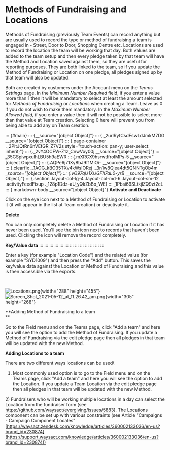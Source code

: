 # Methods of Fundraising and Locations

Methods of Fundraising (previously Team Events) can record anything but
are usually used to record the type or method of fundraising a team is
engaged in - Street, Door to Door, Shopping Centre etc. Locations are
used to record the location the team will be working that day. Both
values are added to the team setup and then every pledge taken by that
team will have the Method and Location saved against them, so they are
useful for reporting purposes. They are both linked to the team, so if
you update the Method of Fundraising or Location on one pledge, all
pledges signed up by that team will also be updated.

Both are created by customers under the Account menu on the *Teams
Settings* page. In the *Minimum Number Required* field, if you enter a
value more than 1 then it will be mandatory to select at least the
amount selected for *Methods of Fundraising* or *Locations* when
creating a Team. Leave as 0 if you do not wish to make them mandatory.
In the *Maximum Number Allowed field*, if you enter a value then it will
not be possible to select more than that value at Team creation.
Selecting 0 here will prevent you from being able to add any on Team
creation.

::: {#main}
::: {__source="[object Object]"}
::: {._2urlRytCsdFswLdJmkM7DG __source="[object Object]"}
::: {.page-container ._2PItJQtRn6nVEfGR_Z7V2s style="touch-action: pan-y; user-select: inherit;"}
::: {._2vY4OCFW-Z1z_CnwVxy00j __source="[object Object]"}
::: _35GSpiwpxulhLBU5h9aEWR
::: {.mXRCX9hsrwtffroIMPs-5 __source="[object Object]"}
::: {.AQPe6j71Xy8bJ9f1MiOi- __source="[object Object]"}
::: {.clearfix ._1AOG_kBO35TXv4kWsIORej ._3n1w8Qjea4dt5QNNTgOb4m __source="[object Object]"}
::: {.vQ97qU1XUGFh7aL0-yrB_ __source="[object Object]"}
::: {.section .layout-col-lg-4 .layout-col-md-6 .layout-col-sm-12 .activityFeedFixup ._128p1Ddz-aU_yQkZbBo_WE}
::: _1Pbsi69SLtkjlZQ9zt2cL
::: {.markdown-body __source="[object Object]"}
**Activate and Deactivate**

Click on the eye icon next to a Method of Fundraising or Location to
activate it (it will appear in the list at Team creation) or deactivate
it.

**Delete**

You can only completely delete a Method of Fundraising or Location if it
has never been used. You'll see the bin icon next to records that
haven't been used. Clicking the icon will remove the record completely.

**Key/Value data**
:::
:::
:::
:::
:::
:::
:::
:::
:::
:::
:::
:::
:::

Enter a key (for example \"Location Code\") and the related value (for
example \"SYD1009\") and then press the \"Add\" button. This saves the
key/value data against the Location or Method of Fundraising and this
value is then accessible via the exports.

 

![Locations.png](https://support.waysact.com/hc/article_attachments/360007377475/Locations.png){width="288"
height="455"}           
![Screen_Shot_2021-05-12_at_11.26.42_am.png](https://support.waysact.com/hc/article_attachments/360007377395/Screen_Shot_2021-05-12_at_11.26.42_am.png){width="305"
height="268"}

**Adding Method of Fundraising to a team\
**

Go to the Field menu and on the Teams page, click \"Add a team\" and
here you will see the option to add the Method of Fundraising. If you
update a Method of Fundraising via the edit pledge page then all pledges
in that team will be updated with the new Method. 

**Adding Locations to a team**

There are two different ways locations can be used\
1) Most commonly used option is to go to the Field menu and on the Teams
page, click \"Add a team\" and here you will see the option to add the
Location. If you update a Team Location via the edit pledge page then
all pledges in that team will be updated with the new Method. 

2\) Fundraisers who will be working multiple locations in a day can
select the Location from the fundraiser form (see
<https://github.com/waysact/evergiving/issues/5883>). The Locations
component can be set up with various constraints (see Article
\"Campaigns - Campaign Component Locales\"
[https://waysact.zendesk.com/knowledge/articles/360002133036/en-us?brand_id=230874](https://support.waysact.com/knowledge/articles/360002133036/en-us?brand_id=230874))
